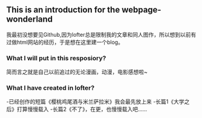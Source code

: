## This is an introduction for the webpage-wonderland

我最初没想要见Github,因为lofter总是限制我的文章和同人图作，所以想到以前有过做html网站的经历，于是想在这里建一个blog。


### What I will put in this resposiory?

简而言之就是自己以前追过的无论漫画，动漫，电影感想啦~

### What I have created in lofter?

-已经创作的短篇《樱桃鸡尾酒与米兰萨拉米》我会最先放上来
-长篇1《大学之后》打算慢慢载入
-长篇2《不了》，在更，也慢慢载入吧......




